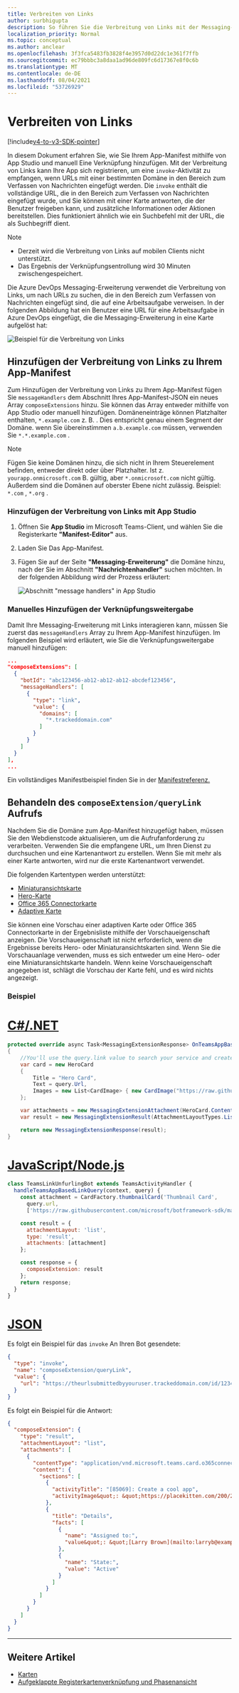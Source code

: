 ```yaml
---
title: Verbreiten von Links
author: surbhigupta
description: So führen Sie die Verbreitung von Links mit der Messaging-Erweiterung in einer Microsoft Teams-App durch.
localization_priority: Normal
ms.topic: conceptual
ms.author: anclear
ms.openlocfilehash: 3f3fca5483fb3828f4e3957d0d22dc1e361f7ffb
ms.sourcegitcommit: ec79bbbc3a8daa1ad96de809fc6d17367e8f0c6b
ms.translationtype: MT
ms.contentlocale: de-DE
ms.lasthandoff: 08/04/2021
ms.locfileid: "53726929"
---
```

# <a name="link-unfurling"></a>Verbreiten von Links

[!include[v4-to-v3-SDK-pointer](~/includes/v4-to-v3-pointer-me.md)]

In diesem Dokument erfahren Sie, wie Sie Ihrem App-Manifest mithilfe von App Studio und manuell Eine Verknüpfung hinzufügen. Mit der Verbreitung von Links kann Ihre App sich registrieren, um eine `invoke`-Aktivität zu empfangen, wenn URLs mit einer bestimmten Domäne in den Bereich zum Verfassen von Nachrichten eingefügt werden. Die `invoke` enthält die vollständige URL, die in den Bereich zum Verfassen von Nachrichten eingefügt wurde, und Sie können mit einer Karte antworten, die der Benutzer freigeben kann, und zusätzliche Informationen oder Aktionen bereitstellen. Dies funktioniert ähnlich wie ein Suchbefehl mit der URL, die als Suchbegriff dient.

> [!NOTE]
> * Derzeit wird die Verbreitung von Links auf mobilen Clients nicht unterstützt.
> * Das Ergebnis der Verknüpfungsentrollung wird 30 Minuten zwischengespeichert.

Die Azure DevOps Messaging-Erweiterung verwendet die Verbreitung von Links, um nach URLs zu suchen, die in den Bereich zum Verfassen von Nachrichten eingefügt sind, die auf eine Arbeitsaufgabe verweisen. In der folgenden Abbildung hat ein Benutzer eine URL für eine Arbeitsaufgabe in Azure DevOps eingefügt, die die Messaging-Erweiterung in eine Karte aufgelöst hat:

![Beispiel für die Verbreitung von Links](~/assets/images/compose-extensions/messagingextensions_linkunfurling.png)

## <a name="add-link-unfurling-to-your-app-manifest"></a>Hinzufügen der Verbreitung von Links zu Ihrem App-Manifest

Zum Hinzufügen der Verbreitung von Links zu Ihrem App-Manifest fügen Sie `messageHandlers` dem Abschnitt Ihres App-Manifest-JSON ein neues Array `composeExtensions` hinzu. Sie können das Array entweder mithilfe von App Studio oder manuell hinzufügen. Domäneneinträge können Platzhalter enthalten, `*.example.com` z. B. . Dies entspricht genau einem Segment der Domäne. wenn Sie übereinstimmen `a.b.example.com` müssen, verwenden Sie `*.*.example.com` .

> [!NOTE]
> Fügen Sie keine Domänen hinzu, die sich nicht in Ihrem Steuerelement befinden, entweder direkt oder über Platzhalter. Ist z. `yourapp.onmicrosoft.com` B. gültig, aber `*.onmicrosoft.com` nicht gültig. Außerdem sind die Domänen auf oberster Ebene nicht zulässig. Beispiel: `*.com` , `*.org` .

### <a name="add-link-unfurling-using-app-studio"></a>Hinzufügen der Verbreitung von Links mit App Studio

1. Öffnen Sie **App Studio** im Microsoft Teams-Client, und wählen Sie die Registerkarte **"Manifest-Editor"** aus.
1. Laden Sie Das App-Manifest.
1. Fügen Sie auf der Seite **"Messaging-Erweiterung"** die Domäne hinzu, nach der Sie im Abschnitt **"Nachrichtenhandler"** suchen möchten. In der folgenden Abbildung wird der Prozess erläutert:

    ![Abschnitt "message handlers" in App Studio](~/assets/images/link-unfurling.png)
    
### <a name="add-link-unfurling-manually"></a>Manuelles Hinzufügen der Verknüpfungsweitergabe

Damit Ihre Messaging-Erweiterung mit Links interagieren kann, müssen Sie zuerst das `messageHandlers` Array zu Ihrem App-Manifest hinzufügen. Im folgenden Beispiel wird erläutert, wie Sie die Verknüpfungsweitergabe manuell hinzufügen: 


```json
...
"composeExtensions": [
  {
    "botId": "abc123456-ab12-ab12-ab12-abcdef123456",
    "messageHandlers": [
      {
        "type": "link",
        "value": {
          "domains": [
            "*.trackeddomain.com"
          ]
        }
      }
    ]
  }
],
...
```

Ein vollständiges Manifestbeispiel finden Sie in der [Manifestreferenz.](~/resources/schema/manifest-schema.md)

## <a name="handle-the-composeextensionquerylink-invoke"></a>Behandeln des `composeExtension/queryLink` Aufrufs

Nachdem Sie die Domäne zum App-Manifest hinzugefügt haben, müssen Sie den Webdienstcode aktualisieren, um die Aufrufanforderung zu verarbeiten. Verwenden Sie die empfangene URL, um Ihren Dienst zu durchsuchen und eine Kartenantwort zu erstellen. Wenn Sie mit mehr als einer Karte antworten, wird nur die erste Kartenantwort verwendet.

Die folgenden Kartentypen werden unterstützt:

* [Miniaturansichtskarte](~/task-modules-and-cards/cards/cards-reference.md#thumbnail-card)
* [Hero-Karte](~/task-modules-and-cards/cards/cards-reference.md#hero-card)
* [Office 365 Connectorkarte](~/task-modules-and-cards/cards/cards-reference.md#office-365-connector-card)
* [Adaptive Karte](~/task-modules-and-cards/cards/cards-reference.md#adaptive-card)

Sie können eine Vorschau einer adaptiven Karte oder Office 365 Connectorkarte in der Ergebnisliste mithilfe der Vorschaueigenschaft anzeigen. Die Vorschaueigenschaft ist nicht erforderlich, wenn die Ergebnisse bereits Hero- oder Miniaturansichtskarten sind. Wenn Sie die Vorschauanlage verwenden, muss es sich entweder um eine Hero- oder eine Miniaturansichtskarte handeln. Wenn keine Vorschaueigenschaft angegeben ist, schlägt die Vorschau der Karte fehl, und es wird nichts angezeigt.

### <a name="example"></a>Beispiel

# <a name="cnet"></a>[C#/.NET](#tab/dotnet)

```csharp
protected override async Task<MessagingExtensionResponse> OnTeamsAppBasedLinkQueryAsync(ITurnContext<IInvokeActivity> turnContext, AppBasedLinkQuery query, CancellationToken cancellationToken)
{
    //You'll use the query.link value to search your service and create a card response
    var card = new HeroCard
    {
        Title = "Hero Card",
        Text = query.Url,
        Images = new List<CardImage> { new CardImage("https://raw.githubusercontent.com/microsoft/botframework-sdk/master/icon.png") },
    };

    var attachments = new MessagingExtensionAttachment(HeroCard.ContentType, null, card);
    var result = new MessagingExtensionResult(AttachmentLayoutTypes.List, "result", new[] { attachments }, null, "test unfurl");

    return new MessagingExtensionResponse(result);
}
```

# <a name="javascriptnodejs"></a>[JavaScript/Node.js](#tab/javascript)

```javascript
class TeamsLinkUnfurlingBot extends TeamsActivityHandler {
  handleTeamsAppBasedLinkQuery(context, query) {
    const attachment = CardFactory.thumbnailCard('Thumbnail Card',
      query.url,
      ['https://raw.githubusercontent.com/microsoft/botframework-sdk/master/icon.png']);

    const result = {
      attachmentLayout: 'list',
      type: 'result',
      attachments: [attachment]
    };

    const response = {
      composeExtension: result
    };
    return response;
  }
}
```

# <a name="json"></a>[JSON](#tab/json)

Es folgt ein Beispiel für das `invoke` An Ihren Bot gesendete:

```json
{
  "type": "invoke",
  "name": "composeExtension/queryLink",
  "value": {
    "url": "https://theurlsubmittedbyyouruser.trackeddomain.com/id/1234"
  }
}
```

Es folgt ein Beispiel für die Antwort:

```json
{
  "composeExtension": {
    "type": "result",
    "attachmentLayout": "list",
    "attachments": [
      {
        "contentType": "application/vnd.microsoft.teams.card.o365connector",
        "content": {
          "sections": [
            {
              "activityTitle": "[85069]: Create a cool app",
              "activityImage&quot;: &quot;https://placekitten.com/200/200"
            },
            {
              "title": "Details",
              "facts": [
                {
                  "name": "Assigned to:",
                  "value&quot;: &quot;[Larry Brown](mailto:larryb@example.com)"
                },
                {
                  "name": "State:",
                  "value": "Active"
                }
              ]
            }
          ]
        }
      }
    ]
  }
}
```

* * *

## <a name="see-also"></a>Weitere Artikel 

* [Karten](~/task-modules-and-cards/what-are-cards.md)
* [Aufgeklappte Registerkartenverknüpfung und Phasenansicht](~/tabs/tabs-link-unfurling.md)
